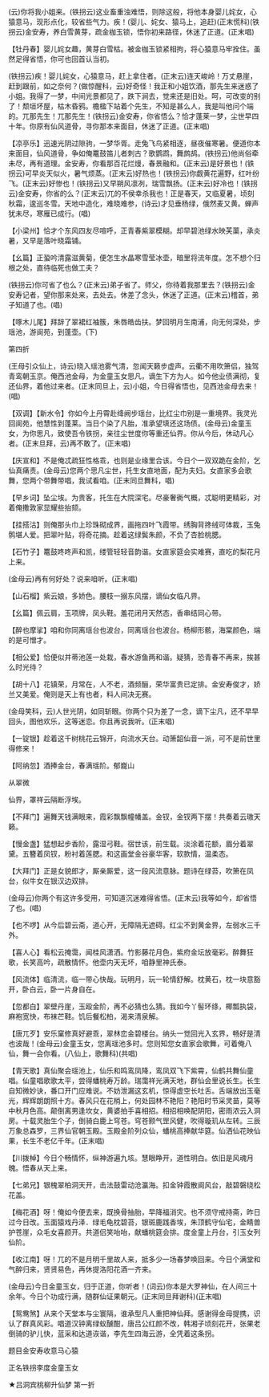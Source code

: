 <!-- { "loadSidebar": true } -->
(云)你将我小姐来。(铁拐云)这业畜重浊难悟，则除这般，将他本身婴儿姹女，心猿意马，现形点化，较省些气力。疾！(婴儿、姹女、猿马上，追赶)(正末慌科)(铁拐云)金安寿，养白雪黄芽，疏金枷玉锁，悟你初来路径，休迷了正道。(正末唱)

【牡丹春】婴儿姹女趣，黄芽白雪枯。被金枷玉锁紧相拘，将心猿意马牢拴住。虽然足得省悟，你可也回首认当初。

(铁拐云)疾！婴儿姹女，心猿意马，赶上拿住者。(正末云)连天峻岭！万丈悬崖，赶到跟前，如之奈何？(做惊醒科，云)好奇怪！我正和小姐饮酒，那先生来迷惑了小姐。我得了一梦，中间光景都见了，跌下涧去，觉来还是旧处。呵，可改变的别了！颓垣坏屋，枯木昏鸦。檐楹下站着个先生，不知是甚么人，我是叫他问个端的。兀那先生！兀那先生！(铁拐云)金安寿，你省悟么？恰才蓬莱一梦，尘世早四十年。你原有仙风道骨，寻你那本来面目，休迷了正道。(正末唱)

【凉亭乐】迅速光阴过隙驹，一梦华胥。走兔飞鸟紧相逐，昼夜催寒暑。便道你本来面目，仙风道骨，争如俺鼍鼓笛儿者刺古？歌鹦鹉，舞鹧鸪。(铁拐云)他尚俗牵未尽，再有道理。金安寿，你看那百花烂熳，春景融和。(正末云)是好景也！(铁拐云)可早炎天似火，暑气烦蒸。(正末云)好热也！(铁拐云)你觑黄花遍野，红叶纷飞。(正末云)好惨也！(铁拐云)又早朔风凛冽，瑞雪飘扬。(正末云)好冷也！(铁拐云)金安寿，你省的么？(正末云)兀的不侯幸杀我也！正是春天，又临夏暑，顷刻秋霜，逡巡冬雪。天地中造化，难晓难参，(诗云)才见垂杨绿，俄然麦又黄。蝉声犹未尽，寒雁已成行。(唱)

【小梁州】恰才个东风四友尽喧呼，正青春紫翠模糊。却早碧池绿水映芙蕖，承炎暑，又早是落叶晓霜铺。

【幺篇】正蛩吟清露滋黄菊，便怎生水晶寒雪莹冰壶，暗里将流年度。怎不想个归根之处，直待临死也做工夫？

(铁拐云)你可省了也么？(正末云)弟子省了。师父，你待着我那里去？(铁拐云)金安寿记者，望你那来处来，去处去。休差了念头，休迷了正道。(正末云)稽首，弟子知道了也。(唱)

【啄木儿尾】拜辞了翠裙红袖簇，朱唇皓齿扶。梦回明月生南浦，向无何深处，步瑶池，游阆苑，到蓬壶。(下)

第四折

(王母引众仙上，诗云)晓入瑶池雾气清，忽闻天籁步虚声。云衢不用吹箫侣，独驾青鸾朝玉京。俺西池金母，为金童玉女思凡，谪生下方为人。如今他业债满彻，复还仙界，着他过来者。(正末同旦上，云)小姐，今日得省悟也，见西池金母去来！(唱)

【双调】【新水令】你如今上丹霄赴绛阙步瑶台，比红尘巾别是一重境界。我灵光回阆苑，他慧性到蓬莱。当日个染了凡胎，准承望填还这场债。(金母云)金童玉女，为你思凡，致使吾令铁拐，亲往尘世度你等重还仙界。你从今后，休动凡心者。(正末旦拜，云)再不敢了。(正末唱)

【庆宣和】不是俺忒疏狂性格乖，也则是业缘里合该。今日个一双双跪在金阶，乞仙真痛责。(金母云)您两个思凡尘世，托生女直地面，配为夫妇。女直家多会歌舞，您两个带舞带唱，我试看咱。(正末同旦舞科，唱)

【早乡词】坠尘埃。为贵客，托生在大院深宅。尽豪奢衠气概，忒聪明更精彩，对着俺撒敦家显耀些抬颏。

【挂搭沽】则俺那头巾上珍珠砌成界，画拖四叶飞霞带。绣胸背搀绒可体裁，玉兔鹘堪人爱。把翠叶贴，将奇花摘。趁着这绿鬓朱颜，不负了杏脸桃腮。

【石竹子】鼍鼓咚咚声和凯，缕管轻轻音韵谐。女直家筵会实难赛，直吃的梨花月上来。

(金母云)再有何好处？说来咱听。(正末唱)

【山石榴】紫云娘，多娇色。腰枝一搦东风摆，谪仙女临凡界。

【幺篇】佩云肩，玉项牌，凤头鞋。羞花闭月天然态，香串结同心带。

【醉也摩挲】咱和你同离瑶台也波台，同离瑶台也波台。杨柳形骸，海棠颜色，端的是可憎才。

【相公爱】恰便似并蒂池莲一处栽，春水游鱼两和谐。疑猜，恐青春不再来，挨甚么时光待？

【胡十八】花镇荣，月常在，人不老，酒频酾，荣华富贵已定排。金安寿俊才，娇兰又美爱。俺则是天上有也者，料人间决无赛。

(金母笑科，云)人世光阴，如同斩眼。你两个只为差了一念，谪下尘凡，还不早早回头，图他欢乐，这等迷恋。你且再说我听。(正末唱)

【一锭银】趁着这千树桃花云锦开，向流水天台。动箫韶仙音一派，可不是前世里得修来！

【阿纳忽】酒捧金台，春满瑶阶。郁巃山

从翠微

仙界，罩祥云隔断浮埃。

【不拜门】遍舞天钱满眼来，霞彩飘飘幢幡盖。金钗，金钗两下摆！共奏着云璈天籁。

【慢金盏】猛想起步香阶，露湿弓鞋。宿世该，前生载。淡涂着花额，眉分着翠黛。五簪着凤钗，粉衬着莲腮。和这画堂金谷豪华客，软款情，温柔态。

【大拜门】正是女貌郎才，厮亲厮爱，这一段风流意脉。题诗在绿苔，吹箫在凤台，似牛女在银汉边双排。

(金母云)你两个有这许多受用，可知道沉迷难得省悟。(正末云)我等如今，却省悟了也。(唱)

【也不啰】从今后碧云斋，道心开，无障隔无遮碍。红尘不到黄金界，左弱水三千外。

【喜人心】看松云掩霭，闻桂风潇洒。竹影藤花月色，紫府金坛放毫彩。醉舞狂歌，长笑高吟，疏散情怀。他壶内天无坏，咱静里神氏泰。

【风流体】临清流，临一带心快哉。玩明月，玩一轮情舒解。枕黄石，枕一块意豁开，卧白云，卧一片身自在。

【忽都白】翠壁丹崖，玉殴金阶，再不必猜也么猜。我如今丫髻环绦，椰瓢执袋，麻袍宽快，布袜芒鞋。饥后餐松柏，渴来清泉解。

【唐兀歹】安乐窠修真好避乖，翠林峦金碧楼台。纳头一觉回光入玄界，畅好是清也波哉！(金母云)金童玉女，您离瑶池多时。您则知您女直家会歌舞，可着俺八仙，舞一会你看。(八仙上，歌舞科)(共唱)

【青天歌】真仙聚会瑶池上，仙乐和鸣鸾凤降，鸾凤双飞下紫霄，仙鹤共舞仙童唱。仙童唱歌歌太平，尝得蟠桃寿万龄。瑞霭祥光满天地，群仙会里说长生。长生自知微妙诀，番口开门应难说。不妨泄漏这玄机，惊得虚空长吐舌。舌端放出玉毫光，辉辉朗朗照十方。春风只在花梢上，何处园林不艳阳？艳阳时节采灵苗，莫等中秋月色高。颠倒离男逢坎女，黄婆拍手喜相招。相招相唤配阴阳，密雨浓云入洞房。十载灵胎生个子，倒骑白鹿上穹苍。穹苍颢气罡风健，吹得璇玑从左转。三辰万象总森罗，三界仙官朝玉殿。玉殿金阶列众仙，蟠桃高捧献华筵。仙洒仙花映仙果，长生不老亿千年。(正末唱)

【川拨棹】今日个畅情怀，纵神游遍九垓。慧眼睁开，道性明白。依旧是风魂月魄。悟春从天上来。

【七弟兄】银槐翠柏洞天开，击法鼓雷动沧瀛海。扣金钟霞散阆风台，敲碧磐绕松花盖。

【梅花酒】呀！俺如今便去来，既换骨抽胎，早降福消灾。也不须守戒持斋，昨日过今日改。玉面猿戏丹泽．绿毛龟枕碧苔，银斑鹿践香埃，朱顶鹤守仙宅，金睛兽护苍崖，众毛女喜颜开。共道侣笑咍咍，献蟠桃筵会排。度金童上丹台，引玉女列仙阶。

【收江南】呀！兀的不是月明千里故人来，抵多少一场春梦唤回来。今日个满堂和气醉归来，贤贤易色，再休提洛阳花酒一齐来。

(金母云)今日金童玉女，归于正道，你听者！(词云)你本是大罗神仙，在人间三十余年。今日个功成行满，随群仙证果朝元。(正末同旦拜谢科)(正末唱)

【鸳鸯煞】从来个天堂本与尘寰隔，谁承型凡人重把神仙拜。感谢得金母提携，识认了群真风彩。唱道汉钟离绿蚁醺酣，唐吕公红颜不改，韩湘子顷刻花开，张果老倒骑的驴儿快，蓝采和达道诙谐，李先生四海云游，全凭着这条拐。

题目金安寿收意马心猿

正名铁拐李度金童玉女
　

★吕洞宾桃柳升仙梦
第一折

